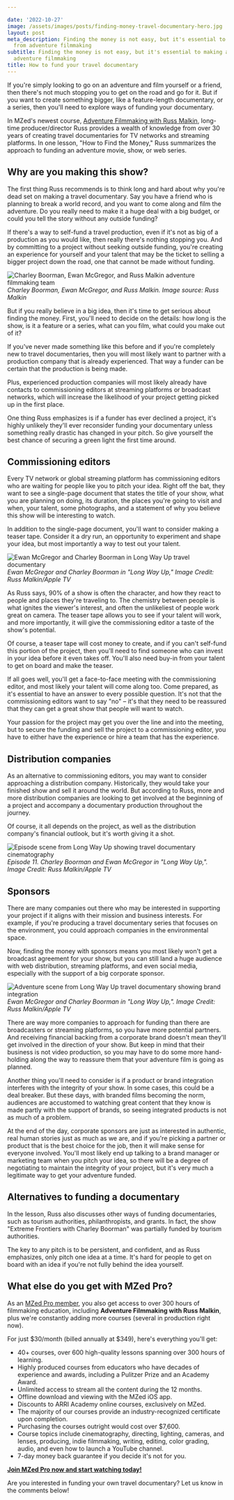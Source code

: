 ```yaml
---

date: '2022-10-27'
image: /assets/images/posts/finding-money-travel-documentary-hero.jpg
layout: post
meta_description: Finding the money is not easy, but it's essential to making a career
  from adventure filmmaking
subtitle: Finding the money is not easy, but it's essential to making a career from
  adventure filmmaking
title: How to fund your travel documentary
---
```


If you're simply looking to go on an adventure and film yourself or a friend, then there's not much stopping you to get on the road and go for it. But if you want to create something bigger, like a feature-length documentary, or a series, then you'll need to explore ways of funding your documentary.

In MZed's newest course, [Adventure Filmmaking with Russ Malkin](http://mzed.com/courses/adventure-filmmaking-russ-malkin), long-time producer/director Russ provides a wealth of knowledge from over 30 years of creating travel documentaries for TV networks and streaming platforms. In one lesson, "How to Find the Money," Russ summarizes the approach to funding an adventure movie, show, or web series.

## Why are you making this show?

The first thing Russ recommends is to think long and hard about why you're dead set on making a travel documentary. Say you have a friend who is planning to break a world record, and you want to come along and film the adventure. Do you really need to make it a huge deal with a big budget, or could you tell the story without any outside funding?

If there's a way to self-fund a travel production, even if it's not as big of a production as you would like, then really there's nothing stopping you. And by committing to a project without seeking outside funding, you're creating an experience for yourself and your talent that may be the ticket to selling a bigger project down the road, one that cannot be made without funding.

![Charley Boorman, Ewan McGregor, and Russ Malkin adventure filmmaking team](/assets/images/posts/finding-money-travel-documentary-russ-malkin-team.jpg)
*Charley Boorman, Ewan McGregor, and Russ Malkin. Image source: Russ Malkin*

But if you really believe in a big idea, then it's time to get serious about finding the money. First, you'll need to decide on the details: how long is the show, is it a feature or a series, what can you film, what could you make out of it?

If you've never made something like this before and if you're completely new to travel documentaries, then you will most likely want to partner with a production company that is already experienced. That way a funder can be certain that the production is being made.

Plus, experienced production companies will most likely already have contacts to commissioning editors at streaming platforms or broadcast networks, which will increase the likelihood of your project getting picked up in the first place.

One thing Russ emphasizes is if a funder has ever declined a project, it's highly unlikely they'll ever reconsider funding your documentary unless something really drastic has changed in your pitch. So give yourself the best chance of securing a green light the first time around.

## Commissioning editors

Every TV network or global streaming platform has commissioning editors who are waiting for people like you to pitch your idea. Right off the bat, they want to see a single-page document that states the title of your show, what you are planning on doing, its duration, the places you're going to visit and when, your talent, some photographs, and a statement of why you believe this show will be interesting to watch.

In addition to the single-page document, you'll want to consider making a teaser tape. Consider it a dry run, an opportunity to experiment and shape your idea, but most importantly a way to test out your talent.

![Ewan McGregor and Charley Boorman in Long Way Up travel documentary](/assets/images/posts/finding-money-travel-documentary-long-way-up-scene.jpg)
*Ewan McGregor and Charley Boorman in "Long Way Up," Image Credit: Russ Malkin/Apple TV​*

As Russ says, 90% of a show is often the character, and how they react to people and places they're traveling to. The chemistry between people is what ignites the viewer's interest, and often the unlikeliest of people work great on camera. The teaser tape allows you to see if your talent will work, and more importantly, it will give the commissioning editor a taste of the show's potential.

Of course, a teaser tape will cost money to create, and if you can't self-fund this portion of the project, then you'll need to find someone who can invest in your idea before it even takes off. You'll also need buy-in from your talent to get on board and make the teaser.

If all goes well, you'll get a face-to-face meeting with the commissioning editor, and most likely your talent will come along too. Come prepared, as it's essential to have an answer to every possible question. It's not that the commissioning editors want to say "no" – it's that they need to be reassured that they can get a great show that people will want to watch.

Your passion for the project may get you over the line and into the meeting, but to secure the funding and sell the project to a commissioning editor, you have to either have the experience or hire a team that has the experience.

## Distribution companies

As an alternative to commissioning editors, you may want to consider approaching a distribution company. Historically, they would take your finished show and sell it around the world. But according to Russ, more and more distribution companies are looking to get involved at the beginning of a project and accompany a documentary production throughout the journey.

Of course, it all depends on the project, as well as the distribution company's financial outlook, but it's worth giving it a shot.

![Episode scene from Long Way Up showing travel documentary cinematography](/assets/images/posts/finding-money-travel-documentary-episode-scene.jpg)
*Episode 11. Charley Boorman and Ewan McGregor in "Long Way Up,". Image Credit: Russ Malkin/Apple TV*

## Sponsors

There are many companies out there who may be interested in supporting your project if it aligns with their mission and business interests. For example, if you're producing a travel documentary series that focuses on the environment, you could approach companies in the environmental space.

Now, finding the money with sponsors means you most likely won't get a broadcast agreement for your show, but you can still land a huge audience with web distribution, streaming platforms, and even social media, especially with the support of a big corporate sponsor.

![Adventure scene from Long Way Up travel documentary showing brand integration](/assets/images/posts/finding-money-travel-documentary-adventure-scene.jpg)
*Ewan McGregor and Charley Boorman in "Long Way Up,". Image Credit: Russ Malkin/Apple TV*

There are way more companies to approach for funding than there are broadcasters or streaming platforms, so you have more potential partners. And receiving financial backing from a corporate brand doesn't mean they'll get involved in the direction of your show. But keep in mind that their business is not video production, so you may have to do some more hand-holding along the way to reassure them that your adventure film is going as planned.

Another thing you'll need to consider is if a product or brand integration interferes with the integrity of your show. In some cases, this could be a deal breaker. But these days, with branded films becoming the norm, audiences are accustomed to watching great content that they know is made partly with the support of brands, so seeing integrated products is not as much of a problem.

At the end of the day, corporate sponsors are just as interested in authentic, real human stories just as much as we are, and if you're picking a partner or product that is the best choice for the job, then it will make sense for everyone involved. You'll most likely end up talking to a brand manager or marketing team when you pitch your idea, so there will be a degree of negotiating to maintain the integrity of your project, but it's very much a legitimate way to get your adventure funded.

## Alternatives to funding a documentary

In the lesson, Russ also discusses other ways of funding documentaries, such as tourism authorities, philanthropists, and grants. In fact, the show "Extreme Frontiers with Charley Boorman" was partially funded by tourism authorities.

The key to any pitch is to be persistent, and confident, and as Russ emphasizes, only pitch one idea at a time. It's hard for people to get on board with an idea if you're not fully behind the idea yourself.

## What else do you get with MZed Pro?

As an [MZed Pro member](https://www.mzed.com/), you also get access to over 300 hours of filmmaking education, including **Adventure Filmmaking with Russ Malkin**, plus we're constantly adding more courses (several in production right now).

For just $30/month (billed annually at $349), here's everything you'll get:

- 40+ courses, over 600 high-quality lessons spanning over 300 hours of learning.
- Highly produced courses from educators who have decades of experience and awards, including a Pulitzer Prize and an Academy Award.
- Unlimited access to stream all the content during the 12 months.
- Offline download and viewing with the MZed iOS app.
- Discounts to ARRI Academy online courses, exclusively on MZed.
- The majority of our courses provide an industry-recognized certificate upon completion.
- Purchasing the courses outright would cost over $7,600.
- Course topics include cinematography, directing, lighting, cameras, and lenses, producing, indie filmmaking, writing, editing, color grading, audio, and even how to launch a YouTube channel.
- 7-day money back guarantee if you decide it's not for you.

[**Join MZed Pro now and start watching today!**](https://www.mzed.com/)

Are you interested in funding your own travel documentary? Let us know in the comments below!
